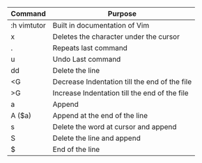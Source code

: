Command | Purpose
-----| -----
:h vimtutor | Built in documentation of Vim
x | Deletes the character under the cursor
. | Repeats last command
u | Undo Last command
dd | Delete the line
<G | Decrease Indentation till the end of the file
>G  |  Increase Indentation till the end of the file
a | Append
A ($a) | Append at the end of the line
s | Delete the word at cursor and append
S | Delete the line and append
$ | End of the line
